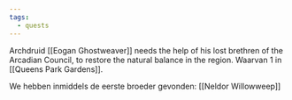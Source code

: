 ```yaml
---
tags:
  - quests
---
```


Archdruid [[Eogan Ghostweaver]] needs the help of his lost brethren of the Arcadian Council, to restore the natural balance in the region. Waarvan 1 in [[Queens Park Gardens]].

We hebben inmiddels de eerste broeder gevonden: [[Neldor Willowweep]]
